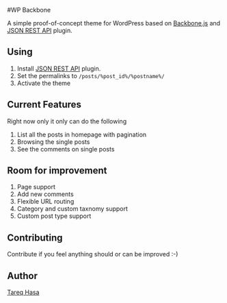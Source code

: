 #WP Backbone

A simple proof-of-concept theme for WordPress based on [Backbone.js](http://backbonejs.org/) and [JSON REST API](https://github.com/rmccue/wp-api) plugin.

## Using
1. Install [JSON REST API](https://github.com/rmccue/wp-api) plugin.
2. Set the permalinks to `/posts/%post_id%/%postname%/`
3. Activate the theme

## Current Features
Right now only it only can do the following

1. List all the posts in homepage with pagination
2. Browsing the single posts
3. See the comments on single posts

## Room for improvement

1. Page support
2. Add new comments
3. Flexible URL routing
4. Category and custom taxnomy support
5. Custom post type support

## Contributing
Contribute if you feel anything should or can be improved :-)

## Author
[Tareq Hasa](http://tareq.wedevs.com)